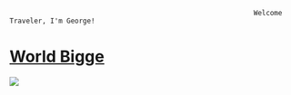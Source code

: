                                                                 Welcome Traveler, I'm George! 
<a href="https://camo.githubusercontent.com/072f89ea351acd67b6343d152c7e1f60a53d24c0a81975e9ff475254cf521549/68747470733a2f2f6d656469612e67697068792e636f6d2f6d656469612f323642527458497376314d6f644b7245342f67697068792e676966">
  <h1>World Bigge</h1>
  <img src="https://cdn.pixabay.com/photo/2015/04/19/08/32/rose-729509_640.jpg"/>
<!--
**ghitalog/ghitalog** is a ✨ _special_ ✨ repository because its `README.md` (this file) appears on your GitHub profile.

Here are some ideas to get you started:

- 🔭 I’m currently working on ...
- 🌱 I’m currently learning ...
- 👯 I’m looking to collaborate on ...
- 🤔 I’m looking for help with ...
- 💬 Ask me about ...
- 📫 How to reach me: ...
- 😄 Pronouns: ...
- ⚡ Fun fact: ...
-->
